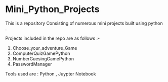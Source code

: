 # Mini_Python_Projects
This is a repository Consisting of numerous mini projects built using python .

Projects included in the repo are as follows :- 
1.  Choose_your_adventure_Game
2.  ComputerQuizGamePython
3.  NumberGuesingGamePython
4.  PasswordManager

Tools used are : Python , Juypter Notebook 
